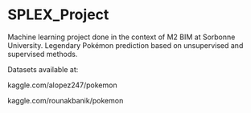 # SPLEX_Project
Machine learning project done in the context of M2 BIM at Sorbonne University.
Legendary Pokémon prediction based on unsupervised and supervised methods.

Datasets available at:

kaggle.com/alopez247/pokemon  

kaggle.com/rounakbanik/pokemon
